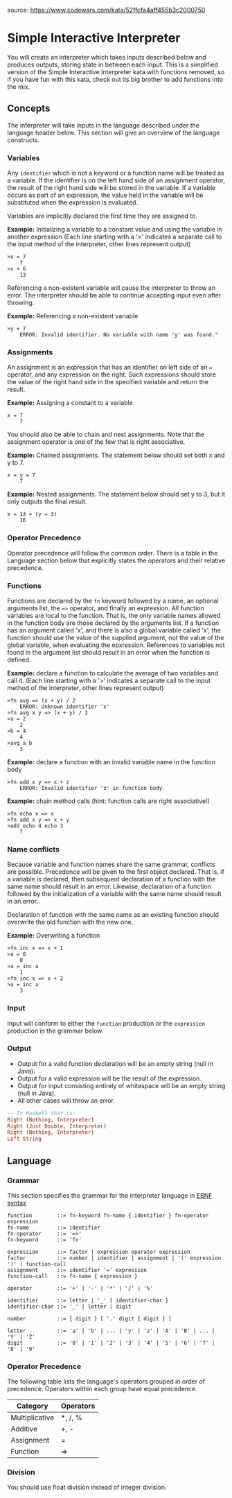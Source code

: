 
source: https://www.codewars.com/kata/52ffcfa4aff455b3c2000750

# Simple Interactive Interpreter

You will create an interpreter which takes inputs described below and produces outputs, storing state in between each input. This is a simplified version of the Simple Interactive Interpreter kata with functions removed, so if you have fun with this kata, check out its big brother to add functions into the mix.


## Concepts

The interpreter will take inputs in the language described under the language header below. This section will give an overview of the language constructs.


### Variables

Any `identifier` which is not a keyword or a function name will be treated as a variable. If the identifier is on the left hand side of an assignment operator, the result of the right hand side will be stored in the variable. If a variable occurs as part of an expression, the value held in the variable will be substituted when the expression is evaluated.

Variables are implicitly declared the first time they are assigned to.

**Example:** Initializing a variable to a constant value and using the variable in another expression (Each line starting with a '>' indicates a separate call to the input method of the interpreter, other lines represent output)

```
>x = 7
    7
>x + 6
    13
```

Referencing a non-existent variable will cause the interpreter to throw an error. The interpreter should be able to continue accepting input even after throwing.

**Example:** Referencing a non-existent variable

```
>y + 7
    ERROR: Invalid identifier. No variable with name 'y' was found."
```

### Assignments

An assignment is an expression that has an identifier on left side of an `=` operator, and any expression on the right. Such expressions should store the value of the right hand side in the specified variable and return the result.

**Example:** Assigning a constant to a variable

```
x = 7
    7
```

You should also be able to chain and nest assignments. Note that the assignment operator is one of the few that is right associative.

**Example:** Chained assignments. The statement below should set both x and y to 7.

```
x = y = 7
    7
```

**Example:** Nested assignments. The statement below should set y to 3, but it only outputs the final result.

```
x = 13 + (y = 3)
    16
```


### Operator Precedence

Operator precedence will follow the common order. There is a table in the Language section below that explicitly states the operators and their relative precedence.


### Functions

Functions are declared by the `fn` keyword followed by a name, an optional arguments list, the `=>` operator, and finally an expression. All function variables are local to the function. That is, the only variable names allowed in the function body are those declared by the arguments list. If a function has an argument called 'x', and there is also a global variable called 'x', the function should use the value of the supplied argument, not the value of the global variable, when evaluating the epxression. References to variables not found in the argument list should result in an error when the function is defined.

**Example:** declare a function to calculate the average of two variables and call it. (Each line starting with a '>' indicates a separate call to the input method of the interpreter, other lines represent output)

```
>fn avg => (x + y) / 2
    ERROR: Unknown identifier 'x'
>fn avg x y => (x + y) / 2
>a = 2
    2
>b = 4
    4
>avg a b
    3
```

**Example:** declare a function with an invalid variable name in the function body

```
>fn add x y => x + z
    ERROR: Invalid identifier 'z' in function body.
```

**Example:** chain method calls (hint: function calls are right associative!)
```
>fn echo x => x
>fn add x y => x + y
>add echo 4 echo 3
    7
```

### Name conflicts

Because variable and function names share the same grammar, conflicts are possible. Precedence will be given to the first object declared. That is, if a variable is declared, then subsequent declaration of a function with the same name should result in an error. Likewise, declaration of a function followed by the initialization of a variable with the same name should result in an error.

Declaration of function with the same name as an existing function should overwrite the old function with the new one.

**Example:** Overwriting a function

```
>fn inc x => x + 1
>a = 0
    0
>a = inc a
    1
>fn inc x => x + 2
>a = inc a
    3
```


### Input

Input will conform to either the `function` production or the `expression` production in the grammar below.

### Output

- Output for a valid function declaration will be an empty string (null in Java).
- Output for a valid expression will be the result of the expression.
- Output for input consisting entirely of whitespace will be an empty string (null in Java).
- All other cases will throw an error.

```hs
-- In Haskell that is:
Right (Nothing, Interpreter)
Right (Just Double, Interpreter)
Right (Nothing, Interpreter)
Left String
```

## Language


### Grammar

This section specifies the grammar for the interpreter language in [EBNF syntax](http://en.wikipedia.org/wiki/Extended_Backus%E2%80%93Naur_Form)

```
function        ::= fn-keyword fn-name { identifier } fn-operator expression
fn-name         ::= identifier
fn-operator     ::= '=>'
fn-keyword      ::= 'fn'

expression      ::= factor | expression operator expression
factor          ::= number | identifier | assignment | '(' expression ')' | function-call
assignment      ::= identifier '=' expression
function-call   ::= fn-name { expression }

operator        ::= '+' | '-' | '*' | '/' | '%'

identifier      ::= letter | '_' { identifier-char }
identifier-char ::= '_' | letter | digit

number          ::= { digit } [ '.' digit { digit } ]

letter          ::= 'a' | 'b' | ... | 'y' | 'z' | 'A' | 'B' | ... | 'Y' | 'Z'
digit           ::= '0' | '1' | '2' | '3' | '4' | '5' | '6' | '7' | '8' | '9'
```


### Operator Precedence

The following table lists the language's operators grouped in order of precedence. Operators within each group have equal precedence.


| **Category** | **Operators** |
| --- | --- |
| Multiplicative | *, /, % |
| Additive | +, - |
| Assignment | = |
| Function | => |


### Division

You should use float division instead of integer division.




